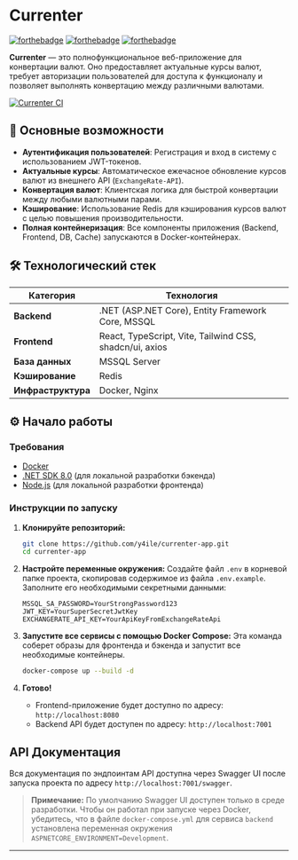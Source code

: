 # Currenter

[![forthebadge](https://forthebadge.com/images/badges/docker-container.svg)](https://forthebadge.com)
[![forthebadge](https://forthebadge.com/images/badges/made-with-c-sharp.svg)](https://forthebadge.com)
[![forthebadge](https://forthebadge.com/images/badges/made-with-react.svg)](https://forthebadge.com)

**Currenter** — это полнофункциональное веб-приложение для конвертации валют. Оно предоставляет актуальные курсы валют, требует авторизации пользователей для доступа к функционалу и позволяет выполнять конвертацию между различными валютами.

[![Currenter CI](https://github.com/y4ile/currenter-app/actions/workflows/main.yml/badge.svg)](https://github.com/y4ile/currenter-app/actions/workflows/main.yml)

## 🚀 Основные возможности

* **Аутентификация пользователей**: Регистрация и вход в систему с использованием JWT-токенов.
* **Актуальные курсы**: Автоматическое ежечасное обновление курсов валют из внешнего API (`ExchangeRate-API`).
* **Конвертация валют**: Клиентская логика для быстрой конвертации между любыми валютными парами.
* **Кэширование**: Использование Redis для кэширования курсов валют с целью повышения производительности.
* **Полная контейнеризация**: Все компоненты приложения (Backend, Frontend, DB, Cache) запускаются в Docker-контейнерах.

## 🛠️ Технологический стек

| Категория       | Технология                                                               |
| --------------- | ------------------------------------------------------------------------ |
| **Backend** | .NET (ASP.NET Core), Entity Framework Core, MSSQL              |
| **Frontend** | React, TypeScript, Vite, Tailwind CSS, shadcn/ui, axios        |
| **База данных** | MSSQL Server                                                             |
| **Кэширование** | Redis                                                                    |
| **Инфраструктура** | Docker, Nginx                                       |

## ⚙️ Начало работы

### Требования

* [Docker](https://www.docker.com/products/docker-desktop/)
* [.NET SDK 8.0](https://dotnet.microsoft.com/download/dotnet/8.0) (для локальной разработки бэкенда)
* [Node.js](https://nodejs.org/) (для локальной разработки фронтенда)

### Инструкции по запуску

1.  **Клонируйте репозиторий:**
    ```bash
    git clone https://github.com/y4ile/currenter-app.git
    cd currenter-app
    ```

2.  **Настройте переменные окружения:**
    Создайте файл `.env` в корневой папке проекта, скопировав содержимое из файла `.env.example`. Заполните его необходимыми секретными данными:
    ```env
    MSSQL_SA_PASSWORD=YourStrongPassword123
    JWT_KEY=YourSuperSecretJwtKey
    EXCHANGERATE_API_KEY=YourApiKeyFromExchangeRateApi
    ```

3.  **Запустите все сервисы с помощью Docker Compose:**
    Эта команда соберет образы для фронтенда и бэкенда и запустит все необходимые контейнеры.
    ```bash
    docker-compose up --build -d
    ```

4.  **Готово!**
    * Frontend-приложение будет доступно по адресу: `http://localhost:8080`
    * Backend API будет доступен по адресу: `http://localhost:7001`

## API Документация

Вся документация по эндпоинтам API доступна через Swagger UI после запуска проекта по адресу `http://localhost:7001/swagger`.

> **Примечание:** По умолчанию Swagger UI доступен только в среде разработки. Чтобы он работал при запуске через Docker, убедитесь, что в файле `docker-compose.yml` для сервиса `backend` установлена переменная окружения `ASPNETCORE_ENVIRONMENT=Development`.

---